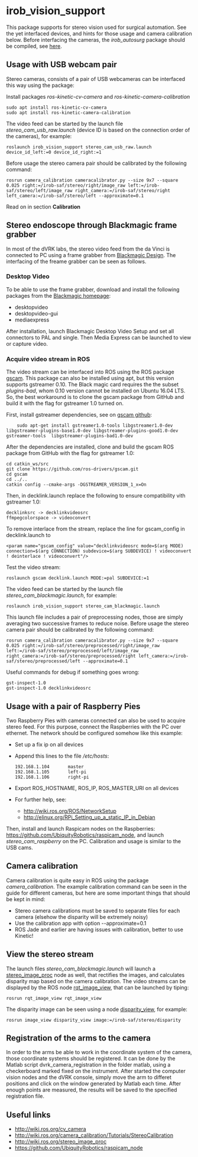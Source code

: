 # irob_vision_support

This package supports for stereo vision used for surgical automation. See the yet interfaced devices, and hints for those usage and camera calibration below. Before interfacing the cameras, the *irob_autosurg* package should be compiled, see [here](https://github.com/ABC-iRobotics/irob-autosurg/blob/master/README.md).

## Usage with USB webcam pair

Stereo cameras, consists of a pair of USB webcameras can be interfaced this way using the package:

Install packages *ros-kinetic-cv-camera* and *ros-kinetic-camera-calibration*

    sudo apt install ros-kinetic-cv-camera
    sudo apt install ros-kinetic-camera-calibration
    
The video feed can be started by the launch file *stereo_cam_usb_raw.launch* (device ID is based on the connection order of the cameras), for example:
    
    roslaunch irob_vision_support stereo_cam_usb_raw.launch device_id_left:=0 device_id_right:=1
    
Before usage the stereo camera pair should be calibrated by the following command:

    rosrun camera_calibration cameracalibrator.py --size 9x7 --square 0.025 right:=/irob-saf/stereo/right/image_raw left:=/irob-saf/stereo/left/image_raw right_camera:=/irob-saf/stereo/right left_camera:=/irob-saf/stereo/left --approximate=0.1

Read on in section **Calibration**
  

## Stereo endoscope through Blackmagic frame grabber

In most of the dVRK labs, the stereo video feed from the da Vinci is connected to PC using a frame grabber from [Blackmagic Design](https://www.blackmagicdesign.com/). The interfacing of the freame grabber can be seen as follows.

### Desktop Video

To be able to use the frame grabber, download and install the following packages from the [Blackmagic homepage](https://www.blackmagicdesign.com/support/family/capture-and-playback):

- desktopvideo
- desktopvideo-gui
- mediaexpress

After installation, launch Blackmagic Desktop Video Setup and set all connectors to PAL and single. Then Media Express can be launched to view or capture video.

### Acquire video stream in ROS

The video stream can be interfaced into ROS using the ROS package [gscam](https://github.com/ros-drivers/gscam). This package can also be installed using apt, but this version supports gstreamer 0.10. The Black magic card requires the the subset *plugins-bad*, whom 0.10 version cannot be installed on Ubuntu 16.04 LTS. So, the best workaround is to clone the gscam package from GitHub and build it with the flag for gstreamer 1.0 turned on.

First, install gstreamer dependencies, see on [gscam github](https://github.com/ros-drivers/gscam):

        sudo apt-get install gstreamer1.0-tools libgstreamer1.0-dev libgstreamer-plugins-base1.0-dev libgstreamer-plugins-good1.0-dev gstreamer-tools  libgstreamer-plugins-bad1.0-dev

After the dependencies are installed, clone and build the gscam ROS package from GitHub with the flag for gstreamer 1.0:
 
    cd catkin_ws/src
    git clone https://github.com/ros-drivers/gscam.git
    cd gscam
    cd ../..
    catkin config --cmake-args -DGSTREAMER_VERSION_1_x=On

Then, in decklink.launch replace the following to ensure compatibility vith gstreamer 1.0:

    decklinksrc -> decklinkvideosrc
    ffmpegcolorspace -> videoconvert

To remove interlace from the stream, replace the line for gscam_config in decklink.launch to

    <param name="gscam_config" value="decklinkvideosrc mode=$(arg MODE) connection=$(arg CONNECTION) subdevice=$(arg SUBDEVICE) ! videoconvert ! deinterlace ! videoconvert"/>

Test the video stream:

    roslaunch gscam decklink.launch MODE:=pal SUBDEVICE:=1
    
The video feed can be started by the launch file *stereo_cam_blackmagic.launch*, for example:
    
    roslaunch irob_vision_support stereo_cam_blackmagic.launch 
    
This launch file includes a pair of preprocessing nodes, those are simply averaging two successive frames to reduce noise. Before usage the stereo camera pair should be calibrated by the following command:

    rosrun camera_calibration cameracalibrator.py --size 9x7 --square 0.025 right:=/irob-saf/stereo/preprocessed/right/image_raw left:=/irob-saf/stereo/preprocessed/left/image_raw right_camera:=/irob-saf/stereo/preprocessed/right left_camera:=/irob-saf/stereo/preprocessed/left --approximate=0.1

Useful commands for debug if something goes wrong:

    gst-inspect-1.0
    gst-inspect-1.0 decklinkvideosrc



## Usage with a pair of Raspberry Pies

Two Raspberry Pies with cameras connected can also be used to acquire stereo feed. For this purpose, connect the Raspberries with the PC over ethernet. The network should be configured somehow like this example:

  - Set up a fix ip on all devices
  - Append this lines to the file */etc/hosts*: 
  
        192.168.1.104		master
        192.168.1.105		left-pi
        192.168.1.106		right-pi
        
  - Export ROS_HOSTNAME, ROS_IP, ROS_MASTER_URI on all devices
  - For further help, see:
      - http://wiki.ros.org/ROS/NetworkSetup
      - http://elinux.org/RPi_Setting_up_a_static_IP_in_Debian
      

Then, install and launch Raspicam nodes on the Raspberries: https://github.com/UbiquityRobotics/raspicam_node, and launch *stereo_cam_raspberry* on the PC. Calibration and usage is similar to the USB cams.

  
## Camera calibration
Camera calibration is quite easy in ROS using the package *camera_calibration*. The example calibration command can be seen in the guide for different cameras, but here are some important things that should be kept in mind:
- Stereo camera calibrations must be saved to separate files for each camera (elsehow the disparity will be extremely noisy)
- Use the calibration app with option --approximate=0.1
- ROS Jade and earlier are having issues with calibration, better to use Kinetic!

## View the stereo stream

The launch files *stereo_cam_blackmagic.launch* will launch a [stereo_image_proc](http://wiki.ros.org/stereo_image_proc) node as well, that rectifies the images, and calculates disparity map based on the camera calibration. The video streams can be displayed by the ROS node [rqt_image_view](http://wiki.ros.org/rqt_image_view), that can be launched by tiping:

    rosrun rqt_image_view rqt_image_view
    
The disparity image can be seen using a node [disparity_view](http://wiki.ros.org/image_view), for example:

    rosrun image_view disparity_view image:=/irob-saf/stereo/disparity

## Registration of the arms to the camera

In order to the arms be able to work in the coordinate system of the camera, those coordinate systems should be registered. It can be done by the Matlab script dvrk_camera_registration in the folder matlab, using a checkerboard marked fixed on the instrument. After started the computer vision nodes and the dVRK console, simply move the arm to differet positions and click on the window generated by Matlab each time. After enough points are measured, the results will be saved to the specified registration file.

## Useful links
* http://wiki.ros.org/cv_camera
* http://wiki.ros.org/camera_calibration/Tutorials/StereoCalibration
* http://wiki.ros.org/stereo_image_proc
* https://github.com/UbiquityRobotics/raspicam_node


